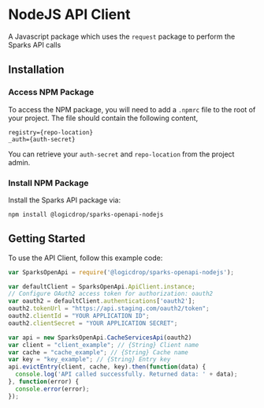 # NodeJS API Client

A Javascript package which uses the `request` package to perform the Sparks API calls

## Installation

### Access NPM Package

To access the NPM package, you will need to add a `.npmrc` file to the root of your project. The file should contain the following content,

```text
registry={repo-location}
_auth={auth-secret}
```

You can retrieve your `auth-secret` and `repo-location` from the project admin.

### Install NPM Package

Install the Sparks API package via:

```text
npm install @logicdrop/sparks-openapi-nodejs
```

## Getting Started

To use the API Client, follow this example code:

```javascript
var SparksOpenApi = require('@logicdrop/sparks-openapi-nodejs');

var defaultClient = SparksOpenApi.ApiClient.instance;
// Configure OAuth2 access token for authorization: oauth2
var oauth2 = defaultClient.authentications['oauth2'];
oauth2.tokenUrl = "https://api.staging.com/oauth2/token";
oauth2.clientId = "YOUR APPLICATION ID";
oauth2.clientSecret = "YOUR APPLICATION SECRET";

var api = new SparksOpenApi.CacheServicesApi(oauth2)
var client = "client_example"; // {String} Client name
var cache = "cache_example"; // {String} Cache name
var key = "key_example"; // {String} Entry key
api.evictEntry(client, cache, key).then(function(data) {
  console.log('API called successfully. Returned data: ' + data);
}, function(error) {
  console.error(error);
});
```

